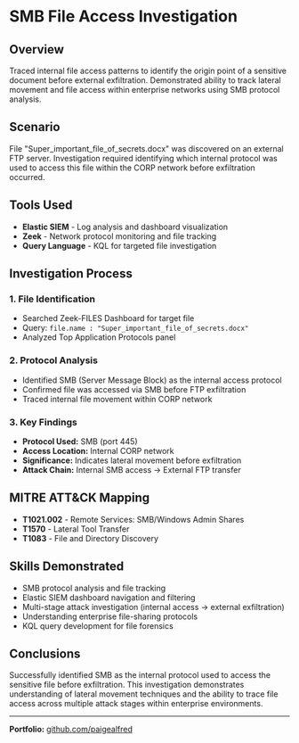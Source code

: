 # SMB File Access Investigation

## Overview

Traced internal file access patterns to identify the origin point of a sensitive document before external exfiltration. Demonstrated ability to track lateral movement and file access within enterprise networks using SMB protocol analysis.

## Scenario

File "Super_important_file_of_secrets.docx" was discovered on an external FTP server. Investigation required identifying which internal protocol was used to access this file within the CORP network before exfiltration occurred.

## Tools Used

- **Elastic SIEM** - Log analysis and dashboard visualization
- **Zeek** - Network protocol monitoring and file tracking
- **Query Language** - KQL for targeted file investigation

## Investigation Process

### 1. File Identification
- Searched Zeek-FILES Dashboard for target file
- Query: `file.name : "Super_important_file_of_secrets.docx"`
- Analyzed Top Application Protocols panel

### 2. Protocol Analysis
- Identified SMB (Server Message Block) as the internal access protocol
- Confirmed file was accessed via SMB before FTP exfiltration
- Traced internal file movement within CORP network

### 3. Key Findings
- **Protocol Used:** SMB (port 445)
- **Access Location:** Internal CORP network
- **Significance:** Indicates lateral movement before exfiltration
- **Attack Chain:** Internal SMB access → External FTP transfer

## MITRE ATT&CK Mapping

- **T1021.002** - Remote Services: SMB/Windows Admin Shares
- **T1570** - Lateral Tool Transfer
- **T1083** - File and Directory Discovery

## Skills Demonstrated

- SMB protocol analysis and file tracking
- Elastic SIEM dashboard navigation and filtering
- Multi-stage attack investigation (internal access → external exfiltration)
- Understanding enterprise file-sharing protocols
- KQL query development for file forensics

## Conclusions

Successfully identified SMB as the internal protocol used to access the sensitive file before exfiltration. This investigation demonstrates understanding of lateral movement techniques and the ability to trace file access across multiple attack stages within enterprise environments.

---

**Portfolio:** [github.com/paigealfred](https://github.com/paigealfred)
